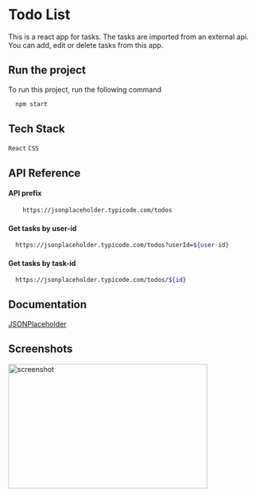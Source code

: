 
# Todo List

This is a react app for tasks. The tasks are imported from an external api. You can add, edit or delete tasks from this app.


## Run the project

To run this project, run the following command

```bash
  npm start
```


## Tech Stack

`React` `CSS`

## API Reference


#### API prefix

```bash
    https://jsonplaceholder.typicode.com/todos
```

#### Get tasks by user-id

```bash
  https://jsonplaceholder.typicode.com/todos?userId=${user-id}
```

#### Get tasks by task-id

```bash
  https://jsonplaceholder.typicode.com/todos/${id}
```
## Documentation

[JSONPlaceholder](https://jsonplaceholder.typicode.com/guide/)

## Screenshots

<img src="https://user-images.githubusercontent.com/114740896/210266052-8709e681-93e3-4bd0-ade5-b56155f27b65.png" alt="screenshot" height="250" width="400">
